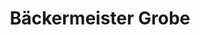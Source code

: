 ---
title: "Bäckermeister Grobe"
url: /dortmund/baeckermeister-grobe-wismarer-strasse/
shop: Bäckerei
---